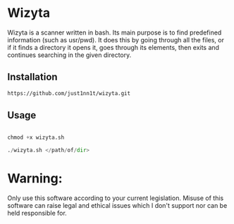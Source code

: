 # Wizyta
Wizyta is a scanner written in bash. Its main purpose is to find predefined information (such as usr/pwd). It does this by going through all the files, or if it finds a directory it opens it, goes through its elements, then exits and continues searching in the given directory.

## Installation

```bash
https://github.com/just1nn1t/wizyta.git
```

## Usage

```python

chmod +x wizyta.sh

./wizyta.sh </path/of/dir>

```
# Warning:
Only use this software according to your current legislation. Misuse of this software can raise legal and ethical issues which I don't support nor can be held responsible for.
